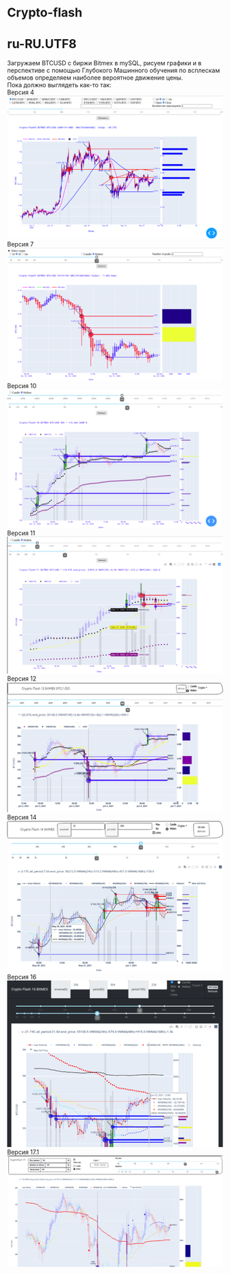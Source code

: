# Crypto-flash
# ru-RU.UTF8

Загружаем BTCUSD с биржи Bitmex в mySQL, рисуем графики и в перспективе с помощью Глубокого Машинного обучения по всплескам объемов определяем наиболее вероятное движение цены.<br>
Пока должно выглядеть как-то так:<br>
Версия 4 ![Версия 4](Crypto-flash-04.png)
Версия 7 ![Версия 7](Crypto-flash-07.png)
Версия 10 ![Версия 10](Crypto-flash-10.png)
Версия 11 ![Версия 11](Crypto-flash-11.png)
Версия 12 ![Версия 12](Crypto-flash-12.png)
Версия 14 ![Версия 14](Crypto-flash-14.png)
Версия 16 ![Версия 16](Crypto-flash-16.png)
Версия 17.1 ![Версия 17](Crypto-flash-17.1.png)
